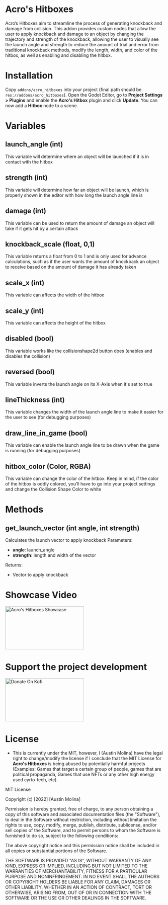 # Acro's Hitboxes

Acro’s Hitboxes aim to streamline the process of generating knockback and damage from collision.  This addon provides custom nodes that allow the user to apply knockback and damage to an object by changing the trajectory and strength of the knockback, allowing the user to visually see the launch angle and strength to reduce the amount of trial and error from traditional knockback methods, modify the length, width, and color of the hitbox, as well as enabling and disabling the hitbox.

# Installation

Copy `addons/acro_hitboxes` into your project (final path should be `res://addons/acro_hitboxes`). Open the Godot Editor, go to **Project Settings > Plugins** and enable the **Acro's Hitbox** plugin and click **Update**. You can now add a **Hitbox** node to a scene.

# Variables

## launch_angle (int)
This variable will determine where an object will be launched if it is in contact with the hitbox

## strength (int)
This variable will determine how far an object will be launch, which is properly shown in the editor with how long the launch angle line is

## damage (int)
This variable can be used to return the amount of damage an object will take if it gets hit by a certain attack

## knockback_scale (float, 0,1)
This variable returns a float from 0 to 1 and is only used for advance calculations, such as if the user wants the amount of knockback an object to receive based on the amount of damage it has already taken

## scale_x (int)
This variable can affects the width of the hitbox

## scale_y (int)
This variable can affects the height of the hitbox

## disabled (bool)
This variable works like the collisionshape2d button does (enables and disables the collision)

## reversed (bool)
This variable inverts the launch angle on its X-Axis when it's set to true

## lineThickness (int)
This variable changes the width of the launch angle line to make it easier for the user to see (for debugging purposes)

## draw_line_in_game (bool)
This variable can enable the launch angle line to be drawn when the game is running (for debugging purposes)

## hitbox_color (Color, RGBA)
This variable can change the color of the hitbox.  Keep in mind, if the color of the hitbox is oddly colored, you’ll have to go into your project settings and change the Collision Shape Color to white

# Methods

## get_launch_vector (int angle, int strength)
Calculates the launch vector to apply knockback
Parameters:
 - **angle**: launch_angle
 - **strength**: length and width of the vector

Returns:
 - Vector to apply knockback

# Showcase Video
<a href="https://youtu.be/oEvrNoqFXC0" target="_blank"><img height="137" width="250" src="https://i9.ytimg.com/vi/oEvrNoqFXC0/mqdefault.jpg?v=61f0600b&sqp=CMzCwY8G&rs=AOn4CLC6IdRXSVHiOxRc5bfXmjHeKyJl_A" alt="Acro's Hitboxes Showcase" width="150" ></a>
<br>

# Support the project development
<a href="https://ko-fi.com/acroprojects" target="_blank"><img height="137" width="250" src="https://cdn.ko-fi.com/cdn/useruploads/e26b0e38-3146-41f0-aa23-7f522973b5c0.png" alt="Donate On Kofi" width="150" ></a>
<br>

# License

 - This is currently under the MIT, however, I (Austin Molina) have the legal right to change/modify the license if I conclude that the MIT License for **Acro's Hitboxes** is being abused by potentially harmful projects (Examples: Games that target a certain group of people, games that are political propaganda, Games that use NFTs or any other high energy used cyrto-tech, etc).

MIT License

Copyright (c) [2022] [Austin Molina]

Permission is hereby granted, free of charge, to any person obtaining a copy
of this software and associated documentation files (the "Software"), to deal
in the Software without restriction, including without limitation the rights
to use, copy, modify, merge, publish, distribute, sublicense, and/or sell
copies of the Software, and to permit persons to whom the Software is
furnished to do so, subject to the following conditions:

The above copyright notice and this permission notice shall be included in all
copies or substantial portions of the Software.

THE SOFTWARE IS PROVIDED "AS IS", WITHOUT WARRANTY OF ANY KIND, EXPRESS OR
IMPLIED, INCLUDING BUT NOT LIMITED TO THE WARRANTIES OF MERCHANTABILITY,
FITNESS FOR A PARTICULAR PURPOSE AND NONINFRINGEMENT. IN NO EVENT SHALL THE
AUTHORS OR COPYRIGHT HOLDERS BE LIABLE FOR ANY CLAIM, DAMAGES OR OTHER
LIABILITY, WHETHER IN AN ACTION OF CONTRACT, TORT OR OTHERWISE, ARISING FROM,
OUT OF OR IN CONNECTION WITH THE SOFTWARE OR THE USE OR OTHER DEALINGS IN THE
SOFTWARE.
